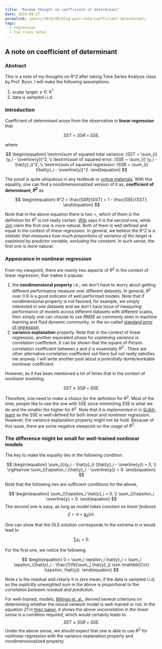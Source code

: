 ```yaml
---
title: 'Random thought on coefficient of determinant'
date: 2018-09-27
permalink: /posts/2018/09/blog-post-note-coefficient-determinant/
tags:
  - regression
  - tsa_class_notes
---
```


## A note on coefficient of determinant

### Abstract

This is a note of my thoughts on R^2 after taking Time Series Analysis class by Prof. Byon. I will make the following assumptions.

1. scalar target: $y \in \mathbb{R}^1$ 
2. data is sampled i.i.d.


### Introduction

Coefficient of determinant arose from the observation in **linear regression** that 

$$
\begin{equation}
SST = SSR + SSE,
\end{equation}
$$

where 

$$
\begin{equation}
\textrm{sum of squared total variance: }SST = \sum_{i} (y_i - \overline{y})^2, \\
\textrm{sum of squared error: }SSE = \sum_{i} (y_i - \hat{y}_i)^2, \\
\textrm{sum of squared regression: }SSR = \sum_{i} (\hat{y}_i - \overline{y})^2.
\end{equation}
$$

The proof is quite ubiquitous in any textbook or [online materials](https://stats.stackexchange.com/questions/207841/why-is-sst-sse-ssr-one-variable-linear-regression). With this equality, one can find a nondimensionalized version of it as, **coefficient of determinant, $R^2$** as 

$$
\begin{equation}
R^2 = \frac{SSR}{SST} = 1 - \frac{SSE}{SST}.
\end{equation}
$$

Note that in the above equation there is two =, which of them is the definition for $R^2$ is not really certain. [Wiki](https://en.wikipedia.org/wiki/Coefficient_of_determination) says it is the second one, while [Jim](http://statisticsbyjim.com/regression/r-squared-invalid-nonlinear-regression/) claim the first one is more natural. Both of them is well defined and equal in the context of *linear regression*. In general, we believe the R^2 is _a statistic that measures how much proportions of variance of the target is explained by predictor variable, excluding the constant_. In such sense, the first one is more natural. 

### Appearance in nonlinear regression

From my viewpoint, there are mainly two aspects of $R^2$  in the context of linear regression, that makes it popular.

1. the **nondimensional property** i.e., we don't have to worry about getting different performance measure over different datasets. In general, $R^2$ over 0.9 is a good indicator of well performed models. Note that if nondimensional property is not favored, for example, we simply interested in one datasets and we don't have issue of measuring performance of models across different datasets with different scales, then simply one can choose to use $RMSE$ as commonly seen in machine learning and fluid dynamic community, or the so-called [standard error of regression](http://statisticsbyjim.com/regression/standard-error-regression-vs-r-squared/). 
2. **variance explanation** property. Note that in the context of linear regression, another equivalent phase for _explaining variance_ is correlation coefficient. It can be shown that the square of Person correlation coefficient between $y$ and $\hat{y}$ is essentially $R^2$.. There are other alternative correlation coefficient out there but not really satisfies me anyway. I will write another post about a _potentially dumb/workable_ nonlinear coefficient. 

However, as it has been mentioned a lot of times that in the context of _nonlinear modeling_, 

$$
\begin{equation}
SST \neq SSR + SSE.
\end{equation}
$$

Therefore, one need to _make a choice for_ the definition for $R^2$. Most of the time, people like to use the one with SSE since minimizing SSE is what we do and the smaller the higher for $R^2$. Note that _it is implemented in_ in [Scikit-learn](https://github.com/scikit-learn/scikit-learn/blob/bac89c2/sklearn/metrics/regression.py#L448) as the SSE is well-defined for both _linear_ and _nonlinear regression_. However, the variance explanation property might not be hold. Because of this issue, there are some negative viewpoint on the usage of $R^2$. 

### The difference might be small for well-trained nonlinear models

The key to make the equality lies in the following condition

$$
\begin{equation}
\sum_{i}(y_i - \hat{y}_i) (\hat{y}_i - \overline{y}) = 0, \\
\rightarrow \sum_{i}\epsilon_i (\hat{y}_i - \overline{y}) = 0.
\end{equation}
$$

Note that  the following two are sufficient conditions for the above, 


$$
\begin{equation}
\sum_{i}\epsilon_i \hat{y}_i = 0, \\
\sum_{i}\epsilon_i \overline{y} = 0.
\end{equation}
$$
The second one is easy, as long as model _takes constant as linear features_
$$
\begin{equation}
\hat{y} = \alpha + g_{\beta}(x).
\end{equation}
$$

One can show that the OLS solution corresponds to the extrema in $\alpha$ would lead to 

$$
\begin{equation}
\sum_{i} \epsilon_i = 0.
\end{equation}
$$

For the first one, we notice the following 

$$
\begin{equation}
0  = \sum_i \epsilon_i \hat{y}_i = \sum_i \epsilon_i(\hat{y}_i - \frac{1}{N}\sum_j \hat{y}_j) \sim \mathbb{Cor}(\epsilon, \hat{y}).
\end{equation}
$$

Note $\epsilon$ is the residual and clearly it is zero mean, if the data is sampled i.i.d, so the _explicitly unweighted_ sum in the above is proportional to the _correlation between residual and prediction_. 

For well-trained, models, [Billings et. al.,](https://www.sheffield.ac.uk/acse/staff/sab) derived several criterions on determining whether the neural network model is well-trained or not. In the _equation 21_ in [their paper](https://www.sheffield.ac.uk/acse/staff/sab),  it shows the above _uncorrelation in the linear sense_ is a condition required, which would certainly leads to 
$$
\begin{equation}
SST \approx SSR + SSE.
\end{equation}
$$
Under the above sense, we should expect that one is able to use $R^2$ for nonlinear regression with the variance explanation property and nondimensionalized property.

